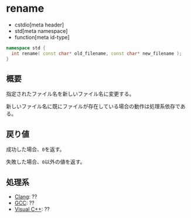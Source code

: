 # rename
* cstdio[meta header]
* std[meta namespace]
* function[meta id-type]

```cpp
namespace std {
  int rename( const char* old_filename, const char* new_filename );
}
```

## 概要
指定されたファイル名を新しいファイル名に変更する。

新しいファイル名に既にファイルが存在している場合の動作は処理系依存である。

## 戻り値
成功した場合、`0`を返す。

失敗した場合、`0`以外の値を返す。

## 処理系

- [Clang](/implementation.md#clang): ??
- [GCC](/implementation.md#gcc): ??
- [Visual C++](/implementation.md#visual_cpp): ??
